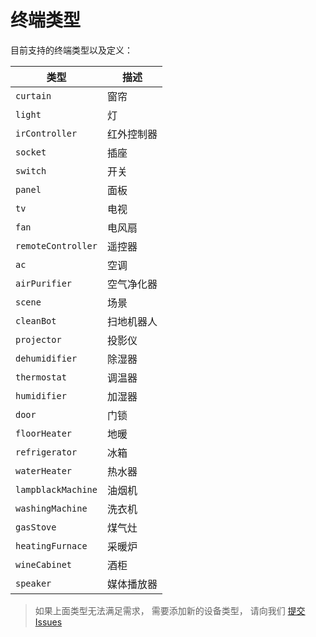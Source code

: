 # 终端类型

目前支持的终端类型以及定义：

类型 | 描述
--- | ---
`curtain` | 窗帘
`light` | 灯
`irController` | 红外控制器
`socket` | 插座
`switch` | 开关
`panel` | 面板
`tv` | 电视
`fan` | 电风扇
`remoteController` | 遥控器
`ac` | 空调
`airPurifier` | 空气净化器
`scene` | 场景
`cleanBot` | 扫地机器人
`projector` | 投影仪
`dehumidifier` | 除湿器
`thermostat` | 调温器
`humidifier` | 加湿器
`door` | 门锁
`floorHeater` | 地暖
`refrigerator` | 冰箱
`waterHeater` | 热水器
`lampblackMachine` | 油烟机
`washingMachine` | 洗衣机
`gasStove` | 煤气灶
`heatingFurnace` | 采暖炉
`wineCabinet` | 酒柜
`speaker` | 媒体播放器

> 如果上面类型无法满足需求， 需要添加新的设备类型， 请向我们 [提交 Issues](https://github.com/Rokid/docs/issues)

